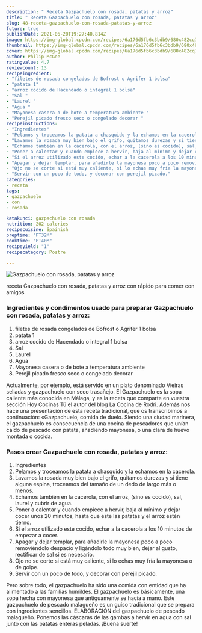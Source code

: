 ```yaml
---
description: " Receta Gazpachuelo con rosada, patatas y arroz"
title: " Receta Gazpachuelo con rosada, patatas y arroz"
slug: 48-receta-gazpachuelo-con-rosada-patatas-y-arroz
future: true
publishDate: 2021-06-20T19:27:40.814Z
image: https://img-global.cpcdn.com/recipes/6a176d5fb6c3bdb9/680x482cq70/gazpachuelo-con-rosada-patatas-y-arroz-foto-principal.jpg
thumbnail: https://img-global.cpcdn.com/recipes/6a176d5fb6c3bdb9/680x482cq70/gazpachuelo-con-rosada-patatas-y-arroz-foto-principal.jpg
cover: https://img-global.cpcdn.com/recipes/6a176d5fb6c3bdb9/680x482cq70/gazpachuelo-con-rosada-patatas-y-arroz-foto-principal.jpg
author: Philip McGee
ratingvalue: 4.7
reviewcount: 13
recipeingredient:
- "filetes de rosada congelados de Bofrost o Agrifer 1 bolsa"
- "patata 1"
- "arroz cocido de Hacendado o integral 1 bolsa"
- "Sal "
- "Laurel "
- "Agua "
- "Mayonesa casera o de bote a temperatura ambiente "
- "Perejil picado fresco seco o congelado decorar "
recipeinstructions:
- "Ingredientes"
- "Pelamos y troceamos la patata a chasquido y la echamos en la cacerola."
- "Lavamos la rosada muy bien bajo el grifo, quitamos durezas y si tiene alguna espina, troceamos del tamaño de un dedo de largo más o menos."
- "Echamos también en la cacerola, con el arroz, (sino es cocido), sal, laurel y cubrir de agua."
- "Poner a calentar y cuando empiece a hervir, baja al mínimo y dejar cocer unos 20 minutos, hasta que este las patatas y el arroz estén tierno."
- "Si el arroz utilizado este cocido, echar a la cacerola a los 10 minutos de empezar a cocer."
- "Apagar y dejar templar, para añadirle la mayonesa poco a poco removiéndolo despacio y ligándolo todo muy bien, dejar al gusto, rectificar de sal si es necesario."
- "Ojo no se corte si está muy caliente, si lo echas muy fría la mayonesa o de golpe."
- "Servir con un poco de todo, y decorar con perejil picado."
categories:
- receta
tags:
- gazpachuelo
- con
- rosada

katakunci: gazpachuelo con rosada 
nutrition: 202 calories
recipecuisine: Spainish
preptime: "PT32M"
cooktime: "PT40M"
recipeyield: "1"
recipecategory: Postre

---
```



![Gazpachuelo con rosada, patatas y arroz](https://img-global.cpcdn.com/recipes/6a176d5fb6c3bdb9/680x482cq70/gazpachuelo-con-rosada-patatas-y-arroz-foto-principal.jpg)

receta Gazpachuelo con rosada, patatas y arroz con rápido para comer con amigos

<!--inarticleads1-->

### Ingredientes y condimentos usado para preparar Gazpachuelo con rosada, patatas y arroz:

1. filetes de rosada congelados de Bofrost o Agrifer 1 bolsa
1. patata 1
1. arroz cocido de Hacendado o integral 1 bolsa
1. Sal 
1. Laurel 
1. Agua 
1. Mayonesa casera o de bote a temperatura ambiente 
1. Perejil picado fresco seco o congelado decorar 

Actualmente, por ejemplo, está servido en un plato denominado Vieiras selladas y gazpachuelo con seco trasañejo. El Gazpachuelo es la sopa caliente más conocida en Málaga, y es la receta que comparte en vuestra sección Hoy Cocinas Tú el autor del blog La Cocina de Rodri. Además nos hace una presentación de esta receta tradicional, que os transcribimos a continuación: «Gazpachuelo, comida de duelo. Siendo una ciudad marinera, el gazpachuelo es consecuencia de una cocina de pescadores que unían caldo de pescado con patata, añadiendo mayonesa, o una clara de huevo montada o cocida. 

<!--inarticleads2-->

### Pasos crear Gazpachuelo con rosada, patatas y arroz:

1. Ingredientes
1. Pelamos y troceamos la patata a chasquido y la echamos en la cacerola.
1. Lavamos la rosada muy bien bajo el grifo, quitamos durezas y si tiene alguna espina, troceamos del tamaño de un dedo de largo más o menos.
1. Echamos también en la cacerola, con el arroz, (sino es cocido), sal, laurel y cubrir de agua.
1. Poner a calentar y cuando empiece a hervir, baja al mínimo y dejar cocer unos 20 minutos, hasta que este las patatas y el arroz estén tierno.
1. Si el arroz utilizado este cocido, echar a la cacerola a los 10 minutos de empezar a cocer.
1. Apagar y dejar templar, para añadirle la mayonesa poco a poco removiéndolo despacio y ligándolo todo muy bien, dejar al gusto, rectificar de sal si es necesario.
1. Ojo no se corte si está muy caliente, si lo echas muy fría la mayonesa o de golpe.
1. Servir con un poco de todo, y decorar con perejil picado.


Pero sobre todo, el gazpachuelo ha sido una comida con entidad que ha alimentado a las familias humildes. El gazpachuelo es básicamente, una sopa hecha con mayonesa que antiguamente se hacía a mano. Este gazpachuelo de pescado malagueño es un guiso tradicional que se prepara con ingredientes sencillos. ELABORACIÓN del gazpachuelo de pescado malagueño. Ponemos las cáscaras de las gambas a hervir en agua con sal junto con las patatas enteras peladas. 
¡Buena suerte!

